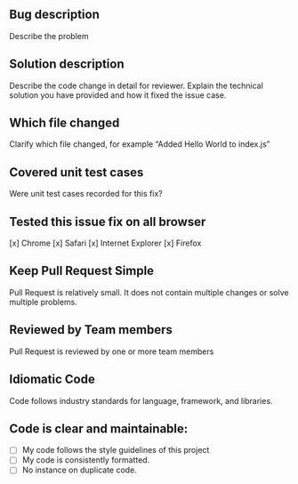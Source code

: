 ## Bug description

Describe the problem

## Solution description

Describe the code change in detail for reviewer. Explain the technical solution you have provided and how it fixed the issue case.

## Which file changed

Clarify which file changed, for example “Added Hello World to index.js”

## Covered unit test cases

Were unit test cases recorded for this fix?

## Tested this issue fix on all browser

[x] Chrome
[x] Safari
[x] Internet Explorer
[x] Firefox

## Keep Pull Request Simple

Pull Request is relatively small. It does not contain multiple changes or solve multiple problems.

## Reviewed by Team members

Pull Request is reviewed by one or more team members

## Idiomatic Code

Code follows industry standards for language, framework, and libraries.

## Code is clear and maintainable:

- [ ] My code follows the style guidelines of this project
- [ ] My code is consistently formatted.
- [ ] No instance on duplicate code.
